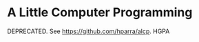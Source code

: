 ---
---

A Little Computer Programming
=============================

DEPRECATED. See https://github.com/hparra/alcp. HGPA
